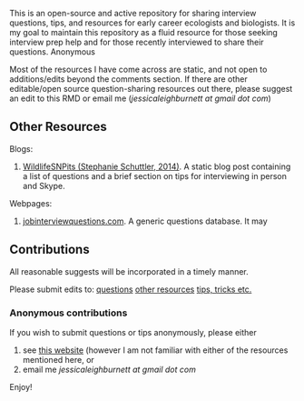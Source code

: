 This is an open-source and active repository for sharing interview questions, tips, and resources for early career ecologists and biologists. It is my goal to maintain this repository as a fluid resource for those seeking interview prep help and for those recently interviewed to share their questions. Anonymous 

Most of the resources I have come across are static, and not open to additions/edits beyond the comments section.  If there are other editable/open source question-sharing resources out there, please suggest an edit to this RMD or email me (*jessicaleighburnett at gmail dot com*)


## Other Resources

Blogs:
1. [WildlifeSNPits (Stephanie Schuttler, 2014)](https://wildlifesnpits.wordpress.com/2014/01/01/what-to-expect-when-interviewing-for-ecology-and-conservation-jobs/). A static blog post containing a list of questions and a brief section on tips for interviewing in person and Skype.

Webpages:
1. [jobinterviewquestions.com](https://www.jobinterviewquestions.com/biologist-plant-animal). A generic questions database. It may


## Contributions
All reasonable suggests will be incorporated in a timely manner. 

Please submit edits to:
    [questions](https://github.com/TrashBirdEcology/ecologyInterviewPrep/blob/master/questions.md)
    [other resources](https://github.com/TrashBirdEcology/ecologyInterviewPrep/blob/master/resources.md)
    [tips, tricks etc.](https://github.com/TrashBirdEcology/ecologyInterviewPrep/blob/master/tipsandtricks.md)
    
### Anonymous contributions
If you wish to submit questions or tips anonymously, please either 
1. see [this website](https://livablesoftware.com/how-to-anonymize-github-activity/) (however I am not familiar with either of the resources mentioned here, or 
2. email me *jessicaleighburnett at gmail dot com*

Enjoy!
